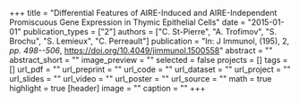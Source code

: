 +++
title = "Differential Features of AIRE-Induced and AIRE-Independent Promiscuous Gene Expression in Thymic Epithelial Cells"
date = "2015-01-01"
publication_types = ["2"]
authors = ["C. St-Pierre", "A. Trofimov", "S. Brochu", "S. Lemieux", "C. Perreault"]
publication = "In: J Immunol, (195), 2, _pp. 498--506_, https://doi.org/10.4049/jimmunol.1500558"
abstract = ""
abstract_short = ""
image_preview = ""
selected = false
projects = []
tags = []
url_pdf = ""
url_preprint = ""
url_code = ""
url_dataset = ""
url_project = ""
url_slides = ""
url_video = ""
url_poster = ""
url_source = ""
math = true
highlight = true
[header]
image = ""
caption = ""
+++
